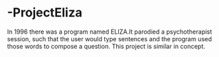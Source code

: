# -ProjectEliza
In 1996 there was a program named ELIZA.It parodied a psychotherapist session, such that the user would type sentences and the program used those words to compose a question. This project is similar in concept.
